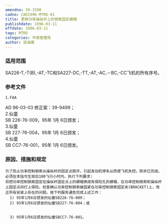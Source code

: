 ```yaml
---
amendno: 39-1590  
cadno: CAD1996-MTRO-01  
title: 更换功率操纵杆上的钢索固定螺帽  
publishdate: 1996-03-11  
effdate: 1996-03-11  
tags: MTRO  
categories: 中南管理局  
author: 祝海鹰  
---
```

  
### 适用范围  
SA226-T,-T(B),-AT,-TC和SA227-DC,-TT,-AT,-AC,－BC,-CC飞机的所有序号。  
  
<!--more-->  
### 参考文件  
    1.FAA  
AD 96-03-03 修正案：39-9499；  
    2.仙童  
SB 226-76-009，95年 1月 6日颁发；  
    3.仙童  
SB 227-76-004，95年 1月 6日颁发；  
    4.仙童  
SB CC7-76-001，95年 1月 6日颁发。  
  
### 原因、措施和规定  
    为了防止功率控制钢索从操纵杆的固定点脱开，引起发动机停车从而使飞机失控。除非已完成，必须在本指令生效后100飞行小时内，执行下列要求:  
    将把功率控制钢索固定在操纵杆固定点上的螺帽换成有保险孔的螺帽，在功率控制钢索和操纵杆上固定点间打上保险，检查确认功率控制钢索被固紧在功率控制钢索固定夹(BRACKET)上，改正所有安装上存在的问题。按下列服务通告完成上述工作：  
      1) 95年1月6日颁发的仙童SB226-76-009；  
      2) 95年1月6日颁发的仙童SB227-76-004；或   
  
  
      3) 95年1月6日颁发的仙童SBCC7-76-001。  
